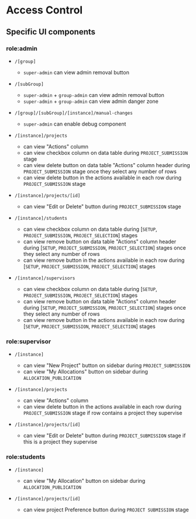 # Access Control

## Specific UI components

### role:admin

- `/[group]`

  - `super-admin` can view admin removal button

- `/[subGroup]`

  - `super-admin` + `group-admin` can view admin removal button
  - `super-admin` + `group-admin` can view admin danger zone

- `/[group]/[subGroup]/[instance]/manual-changes`

  - `super-admin` can enable debug component

- `/[instance]/projects`

  - can view "Actions" column
  - can view checkbox column on data table during `PROJECT_SUBMISSION` stage
  - can view delete button on data table "Actions" column header during `PROJECT_SUBMISSION` stage once they select any number of rows
  - can view delete button in the actions available in each row during `PROJECT_SUBMISSION` stage

- `/[instance]/projects/[id]`

  - can view "Edit or Delete" button during `PROJECT_SUBMISSION` stage

- `/[instance]/students`

  - can view checkbox column on data table during [`SETUP`, `PROJECT_SUBMISSION`, `PROJECT_SELECTION`] stages
  - can view remove button on data table "Actions" column header during [`SETUP`, `PROJECT_SUBMISSION`, `PROJECT_SELECTION`] stages once they select any number of rows
  - can view remove button in the actions available in each row during [`SETUP`, `PROJECT_SUBMISSION`, `PROJECT_SELECTION`] stages

- `/[instance]/supervisors`

  - can view checkbox column on data table during [`SETUP`, `PROJECT_SUBMISSION`, `PROJECT_SELECTION`] stages
  - can view remove button on data table "Actions" column header during [`SETUP`, `PROJECT_SUBMISSION`, `PROJECT_SELECTION`] stages once they select any number of rows
  - can view remove button in the actions available in each row during [`SETUP`, `PROJECT_SUBMISSION`, `PROJECT_SELECTION`] stages

### role:supervisor

- `/[instance]`

  - can view "New Project" button on sidebar during `PROJECT_SUBMISSION`
  - can view "My Allocations" button on sidebar during `ALLOCATION_PUBLICATION`

- `/[instance]/projects`

  - can view "Actions" column
  - can view delete button in the actions available in each row during `PROJECT_SUBMISSION` stage if row contains a project they supervise

- `/[instance]/projects/[id]`

  - can view "Edit or Delete" button during `PROJECT_SUBMISSION` stage if this is a project they supervise

### role:students

- `/[instance]`

  - can view "My Allocation" button on sidebar during `ALLOCATION_PUBLICATION`

- `/[instance]/projects/[id]`

  - can view project Preference button during `PROJECT SUBMISSION` stage
